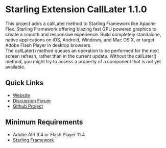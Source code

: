 # Starling Extension CallLater 1.1.0

This project adds a callLater method to Starling Framework like Apache Flex. Starling Framework offering blazing fast GPU powered graphics to create a smooth and responsive experience. Build completely standalone, native applications on iOS, Android, Windows, and Mac OS X, or target Adobe Flash Player in desktop browsers.<br />
The callLater() method queues an operation to be performed for the next screen refresh, rather than in the current update. Without the callLater() method, you might try to access a property of a component that is not yet available.

## Quick Links

* [Website](http://pol2095.free.fr/Starling-Extension-CallLater/)
* [Discussion Forum](http://forum.starling-framework.org/)
* [Github Project](https://github.com/pol2095/Starling-Extension-CallLater)

## Minimum Requirements

* Adobe AIR 3.4 or Flash Player 11.4
* [Starling Framework](http://gamua.com/starling/)
